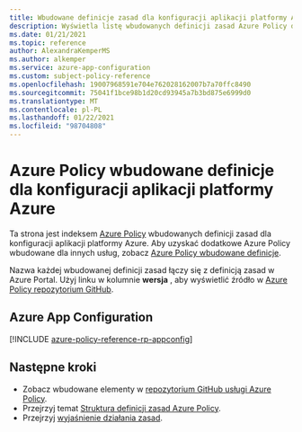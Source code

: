 ```yaml
---
title: Wbudowane definicje zasad dla konfiguracji aplikacji platformy Azure
description: Wyświetla listę wbudowanych definicji zasad Azure Policy dla konfiguracji aplikacji platformy Azure. Te wbudowane definicje zasad zapewniają typowe podejścia do zarządzania zasobami platformy Azure.
ms.date: 01/21/2021
ms.topic: reference
author: AlexandraKemperMS
ms.author: alkemper
ms.service: azure-app-configuration
ms.custom: subject-policy-reference
ms.openlocfilehash: 19007968591e704e762028162007b7a70ffc8490
ms.sourcegitcommit: 75041f1bce98b1d20cd93945a7b3bd875e6999d0
ms.translationtype: MT
ms.contentlocale: pl-PL
ms.lasthandoff: 01/22/2021
ms.locfileid: "98704808"
---
```

# <a name="azure-policy-built-in-definitions-for-azure-app-configuration"></a>Azure Policy wbudowane definicje dla konfiguracji aplikacji platformy Azure

Ta strona jest indeksem [Azure Policy](../governance/policy/overview.md) wbudowanych definicji zasad dla konfiguracji aplikacji platformy Azure. Aby uzyskać dodatkowe Azure Policy wbudowane dla innych usług, zobacz [Azure Policy wbudowane definicje](../governance/policy/samples/built-in-policies.md).

Nazwa każdej wbudowanej definicji zasad łączy się z definicją zasad w Azure Portal. Użyj linku w kolumnie **wersja** , aby wyświetlić źródło w [Azure Policy repozytorium GitHub](https://github.com/Azure/azure-policy).

## <a name="azure-app-configuration"></a>Azure App Configuration

[!INCLUDE [azure-policy-reference-rp-appconfig](../../includes/policy/reference/byrp/microsoft.appconfiguration.md)]

## <a name="next-steps"></a>Następne kroki

- Zobacz wbudowane elementy w [repozytorium GitHub usługi Azure Policy](https://github.com/Azure/azure-policy).
- Przejrzyj temat [Struktura definicji zasad Azure Policy](../governance/policy/concepts/definition-structure.md).
- Przejrzyj [wyjaśnienie działania zasad](../governance/policy/concepts/effects.md).

